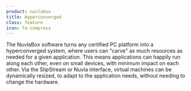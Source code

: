 ```yaml
---
product: nuvlabox
title: Hyperconverged
class: feature
icon: fa-compress
---
```


The NuvlaBox software turns any certified PC platform into a hyperconverged system, where users can "carve" as much resources as needed for a given application.  This means applications can happily run along each other, even on small devices, with minimum impact on each other. Via the SlipStream or Nuvla interface, virtual machines can be dynamically resized, to adapt to the application needs, without needing to change the hardware.
